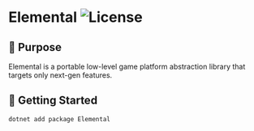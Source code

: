 # Elemental ![License](https://img.shields.io/github/license/double-buffer/elemental.svg)

## 📖 Purpose

Elemental is a portable low-level game platform abstraction library that targets only next-gen features.

## 🚀 Getting Started

```
dotnet add package Elemental
